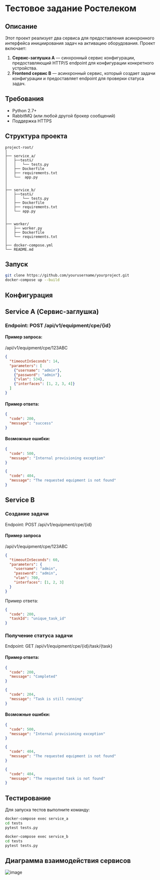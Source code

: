 # Тестовое задание Ростелеком

## Описание

Этот проект реализует два сервиса для предоставления асинхронного интерфейса инициирования задач на активацию оборудования. Проект включает:

1. **Сервис-заглушка A** — синхронный сервис конфигурации, предоставляющий HTTP/S endpoint для конфигурации конкретного устройства.
2. **Frontend сервис B** — асинхронный сервис, который создает задачи конфигурации и предоставляет endpoint для проверки статуса задач.

## Требования

- Python 2.7+
- RabbitMQ (или любой другой брокер сообщений)
- Поддержка HTTPS

## Структура проекта

```plaintext
project-root/
│
├── service_a/
│   ├──tests/
│   │   └── tests.py
│   ├── Dockerfile
│   ├── requirements.txt
│   └──  app.py
│   
│
├── service_b/
│   ├──tests/
│   │   └── tests.py
│   ├── Dockerfile
│   ├── requirements.txt
│   └── app.py
│   
│
├── worker/
│   ├── worker.py
│   ├── Dockerfile
│   └── requirements.txt
│
├── docker-compose.yml
└── README.md
```


## Запуск
```bash
git clone https://github.com/yourusername/yourproject.git
docker-compose up --build
```
## Конфигурация

## Service A (Сервис-заглушка)
### Endpoint: POST /api/v1/equipment/cpe/{id}

#### Пример запроса:
/api/v1/equipment/cpe/123ABC
```json
{
  "timeoutInSeconds": 14,
  "parameters": [
    {"username": "admin"},
    {"password": "admin"},
    {"vlan": 534},
    {"interfaces": [1, 2, 3, 4]}
  ]
}
```
#### Пример ответа:
```json
{
  "code": 200,
  "message": "success"
}
```
#### Возможные ошибки:
```json
{
  "code": 500,
  "message": "Internal provisioning exception"
}
```
```json
{
  "code": 404,
  "message": "The requested equipment is not found"
}
```
## Service B
### Создание задачи
Endpoint: POST /api/v1/equipment/cpe/{id}
#### Пример запроса 
/api/v1/equipment/cpe/123ABC
```json
{
  "timeoutInSeconds": 60,
  "parameters": {
    "username": "admin",
    "password": "admin",
    "vlan": 700,
    "interfaces": [1, 2, 3]
  }
}
```

Пример ответа:

```json
{
  "code": 200,
  "taskId": "unique_task_id"
}
```
### Получение статуса задачи
Endpoint: GET /api/v1/equipment/cpe/{id}/task/{task}

#### Пример ответа:

```json
{
  "code": 200,
  "message": "Completed"
}
```
```json
{
  "code": 204,
  "message": "Task is still running"
}
```
#### Возможные ошибки:

```json
{
  "code": 500,
  "message": "Internal provisioning exception"
}
```
```json
{
  "code": 404,
  "message": "The requested equipment is not found"
}
```
```json
{
  "code": 404,
  "message": "The requested task is not found"
}
```

## Тестирование
Для запуска тестов выполните команду:

```bash
docker-compose exec service_a 
cd tests
pytest tests.py
```
```bash
docker-compose exec service_b
cd tests
pytest tests.py
```


## Диаграмма взаимодействия сервисов
![image](https://github.com/vlefr5v1l/rostelecom_task/assets/144193090/bf5b35b9-9401-40cd-9d5e-3be73b06d24a)

